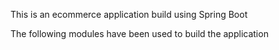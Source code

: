 This is an ecommerce application build using Spring Boot 

The following modules have been used to build the application

